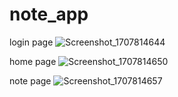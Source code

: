 # note_app

login page
![Screenshot_1707814644](https://github.com/YaYa-2/HW-5/assets/130002587/5809ef14-78f8-459c-9361-dff2a5774034)


home page 
![Screenshot_1707814650](https://github.com/YaYa-2/HW-5/assets/130002587/2037c65b-d2e4-4140-8fa4-ff16c0b31177)


note page
![Screenshot_1707814657](https://github.com/YaYa-2/HW-5/assets/130002587/ddffc0d6-18cf-4f33-bcfd-4778eee32009)
